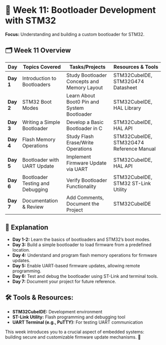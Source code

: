 # 📘 Week 11: Bootloader Development with STM32
**Focus:** Understanding and building a custom bootloader for STM32.

## 🗂️ Week 11 Overview
| **Day** | **Topics Covered** | **Tasks/Projects** | **Resources & Tools** |
|--------|--------------------|---------------------|---------------------|
| **Day 1** | Introduction to Bootloaders | Study Bootloader Concepts and Memory Layout | STM32CubeIDE, STM32G474 Datasheet |
| **Day 2** | STM32 Boot Modes | Learn About Boot0 Pin and System Bootloader | STM32CubeIDE, HAL Library |
| **Day 3** | Writing a Simple Bootloader | Develop a Basic Bootloader in C | STM32CubeIDE, HAL API |
| **Day 4** | Flash Memory Operations | Study Flash Erase/Write Operations | STM32CubeIDE, STM32G474 Reference Manual |
| **Day 5** | Bootloader with UART Update | Implement Firmware Update via UART | STM32CubeIDE, HAL API |
| **Day 6** | Bootloader Testing and Debugging | Verify Bootloader Functionality | STM32CubeIDE, STM32 ST-Link Utility |
| **Day 7** | Documentation & Review | Add Comments, Document the Project | STM32CubeIDE |

## 📒 Explanation
- **Day 1-2:** Learn the basics of bootloaders and STM32’s boot modes.
- **Day 3:** Build a simple bootloader to load firmware from a predefined location.
- **Day 4:** Understand and program flash memory operations for firmware updates.
- **Day 5:** Enable UART-based firmware updates, allowing remote programming.
- **Day 6:** Test and debug the bootloader using ST-Link and terminal tools.
- **Day 7:** Document your project for future reference.

## 🛠️ Tools & Resources:
- **STM32CubeIDE:** Development environment
- **ST-Link Utility:** Flash programming and debugging tool
- **UART Terminal (e.g., PuTTY):** For testing UART communication

This week introduces you to a crucial aspect of embedded systems: building secure and customizable firmware update mechanisms. 🚀
